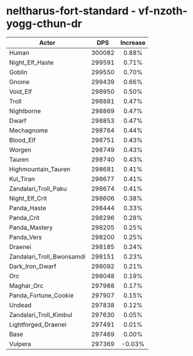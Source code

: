 # neltharus-fort-standard - vf-nzoth-yogg-cthun-dr
| Actor | DPS | Increase |
|---|:---:|:---:|
|Human|300082|0.88%|
|Night_Elf_Haste|299591|0.71%|
|Goblin|299550|0.70%|
|Gnome|299439|0.66%|
|Void_Elf|298950|0.50%|
|Troll|298881|0.47%|
|Nightborne|298869|0.47%|
|Dwarf|298853|0.47%|
|Mechagnome|298764|0.44%|
|Blood_Elf|298751|0.43%|
|Worgen|298749|0.43%|
|Tauren|298740|0.43%|
|Highmountain_Tauren|298681|0.41%|
|Kul_Tiran|298677|0.41%|
|Zandalari_Troll_Paku|298674|0.41%|
|Night_Elf_Crit|298606|0.38%|
|Panda_Haste|298444|0.33%|
|Panda_Crit|298296|0.28%|
|Panda_Mastery|298205|0.25%|
|Panda_Vers|298200|0.25%|
|Draenei|298185|0.24%|
|Zandalari_Troll_Bwonsamdi|298151|0.23%|
|Dark_Iron_Dwarf|298092|0.21%|
|Orc|298048|0.19%|
|Maghar_Orc|297988|0.17%|
|Panda_Fortune_Cookie|297907|0.15%|
|Undead|297838|0.12%|
|Zandalari_Troll_Kimbul|297630|0.05%|
|Lightforged_Draenei|297491|0.01%|
|Base|297469|0.00%|
|Vulpera|297369|-0.03%|

